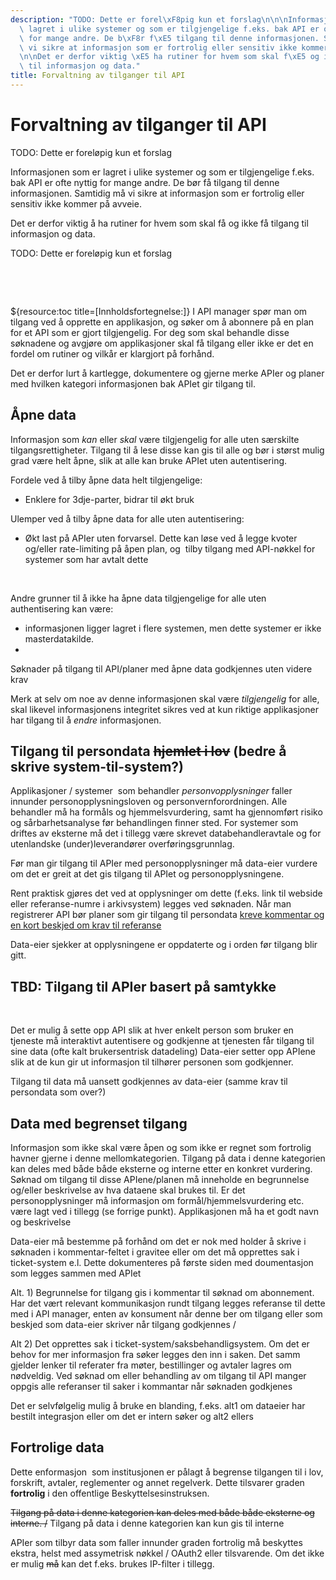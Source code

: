 ```yaml
---
description: "TODO: Dette er forel\xF8pig kun et forslag\n\n\nInformasjonen som er\
  \ lagret i ulike systemer og som er tilgjengelige f.eks. bak API er ofte nyttig\
  \ for mange andre. De b\xF8r f\xE5 tilgang til denne informasjonen. Samtidig m\xE5\
  \ vi sikre at informasjon som er fortrolig eller sensitiv ikke kommer p\xE5 avveie.\n\
  \n\nDet er derfor viktig \xE5 ha rutiner for hvem som skal f\xE5 og ikke f\xE5 tilgang\
  \ til informasjon og data."
title: Forvaltning av tilganger til API
---
```


# Forvaltning av tilganger til API

TODO: Dette er foreløpig kun et forslag


Informasjonen som er lagret i ulike systemer og som er tilgjengelige f.eks. bak API er ofte nyttig for mange andre. De bør få tilgang til denne informasjonen. Samtidig må vi sikre at informasjon som er fortrolig eller sensitiv ikke kommer på avveie.


Det er derfor viktig å ha rutiner for hvem som skal få og ikke få tilgang til informasjon og data.

TODO: Dette er foreløpig kun et forslag


 


 


${resource:toc title=[Innholdsfortegnelse:]}
I API manager spør man om tilgang ved å opprette en applikasjon, og søker om å abonnere på en plan for et API som er gjort tilgjengelig. For deg som skal behandle disse søknadene og avgjøre om applikasjoner skal få tilgang eller ikke er det en fordel om rutiner og vilkår er klargjort på forhånd.


Det er derfor lurt å kartlegge, dokumentere og gjerne merke APIer og planer med hvilken kategori informasjonen bak APIet gir tilgang til.


## Åpne data


Informasjon som *kan* eller *skal* være tilgjengelig for alle uten særskilte tilgangsrettigheter. Tilgang til å lese disse kan gis til alle og bør i størst mulig grad være helt åpne, slik at alle kan bruke APIet uten autentisering.


Fordele ved å tilby åpne data helt tilgjengelige:


* Enklere for 3dje-parter, bidrar til økt bruk


Ulemper ved å tilby åpne data for alle uten autentisering:


* Økt last på APIer uten forvarsel. Dette kan løse ved å legge kvoter og/eller rate-limiting på åpen plan, og  tilby tilgang med API-nøkkel for systemer som har avtalt dette


 


Andre grunner til å ikke ha åpne data tilgjengelige for alle uten authentisering kan være:


* informasjonen ligger lagret i flere systemen, men dette systemer er ikke masterdatakilde.
* 


Søknader på tilgang til API/planer med åpne data godkjennes uten videre krav


Merk at selv om noe av denne informasjonen skal være *tilgjengelig* for alle, skal likevel informasjonens integritet sikres ved at kun riktige applikasjoner har tilgang til å *endre* informasjonen.


## Tilgang til persondata ~~hjemlet i lov~~ (bedre å skrive system-til-system?)


Applikasjoner / systemer  som behandler *personvopplysninger* faller innunder personopplysningsloven og personvernforordningen. Alle behandler må ha formåls og hjemmelsvurdering, samt ha gjennomført risiko og sårbarhetsanalyse før behandlingen finner sted. For systemer som driftes av eksterne må det i tillegg være skrevet databehandleravtale og for utenlandske (under)leverandører overføringsgrunnlag.


Før man gir tilgang til APIer med personopplysninger må data-eier vurdere om det er greit at det gis tilgang til APIet og personopplysningene.


Rent praktisk gjøres det ved at opplysninger om dette (f.eks. link til webside eller referanse-numre i arkivsystem) legges ved søknaden. Når man registrerer API bør planer som gir tilgang til persondata [kreve kommentar og en kort beskjed om krav til referanse](/docs/datadeling/veiledere/api-manager/opprette-plan)


Data-eier sjekker at opplysningene er oppdaterte og i orden før tilgang blir gitt.


## TBD: Tilgang til APIer basert på samtykke


 


Det er mulig å sette opp API slik at hver enkelt person som bruker en tjeneste må interaktivt autentisere og godkjenne at tjenesten får tilgang til sine data (ofte kalt brukersentrisk datadeling) Data-eier setter opp APIene slik at de kun gir ut informasjon til tilhører personen som godkjenner.


Tilgang til data må uansett godkjennes av data-eier (samme krav til persondata som over?)


## Data med begrenset tilgang


Informasjon som ikke skal være åpen og som ikke er regnet som fortrolig havner gjerne i denne mellomkategorien. Tilgang på data i denne kategorien kan deles med både både eksterne og interne etter en konkret vurdering. Søknad om tilgang til disse APIene/planen må inneholde en begrunnelse og/eller beskrivelse av hva dataene skal brukes til. Er det personopplysninger må informasjon om formål/hjemmelsvurdering etc. være lagt ved i tillegg (se forrige punkt). Applikasjonen må ha et godt navn og beskrivelse 


Data-eier må bestemme på forhånd om det er nok med holder å skrive i søknaden i kommentar-feltet i gravitee eller om det må opprettes sak i ticket-system e.l. Dette dokumenteres på første siden med doumentasjon som legges sammen med APIet


Alt. 1) Begrunnelse for tilgang gis i kommentar til søknad om abonnement. Har det vært relevant kommunikasjon rundt tilgang legges referanse til dette med i API manager, enten av konsument når denne ber om tilgang eller som beskjed som data-eier skriver når tilgang godkjennes /


Alt 2) Det opprettes sak i ticket-system/saksbehandligsystem. Om det er behov for mer informasjon fra søker legges den inn i saken. Det samm gjelder lenker til referater fra møter, bestillinger og avtaler lagres om nødveldig. Ved søknad om eller behandling av om tilgang til API manger oppgis alle referanser til saker i kommantar når søknaden godkjenes


Det er selvfølgelig mulig å bruke en blanding, f.eks. alt1 om dataeier har bestilt integrasjon eller om det er intern søker og alt2 ellers


## Fortrolige data


Dette enformasjon  som institusjonen er pålagt å begrense tilgangen til i lov, forskrift, avtaler, reglementer og annet regelverk. Dette tilsvarer graden **fortrolig** i den offentlige Beskyttelsesinstruksen.


~~Tilgang på data i denne kategorien kan deles med både både eksterne og interne. /~~ Tilgang på data i denne kategorien kan kun gis til interne


APIer som tilbyr data som faller innunder graden fortrolig må beskyttes ekstra, helst med assymetrisk nøkkel / OAuth2 eller tilsvarende. Om det ikke er mulig ~~må~~ kan det f.eks. brukes IP-filter i tillegg.